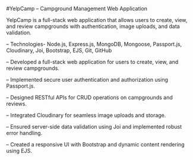 #YelpCamp – Campground Management Web Application

YelpCamp is a full-stack web application that allows users to create, view, and review campgrounds with authentication, image uploads, and data validation.
 
–	Technologies- Node.js, Express.js, MongoDB, Mongoose, Passport.js, Cloudinary, Joi, Bootstrap, EJS, Git, GitHub

–	Developed a full-stack web application for users to create, view, and review campgrounds.

–	Implemented secure user authentication and authorization using Passport.js.

–	Designed RESTful APIs for CRUD operations on campgrounds and reviews.

–	Integrated Cloudinary for seamless image uploads and storage.

–	Ensured server-side data validation using Joi and implemented robust error handling.

–	Created a responsive UI with Bootstrap and dynamic content rendering using EJS.
